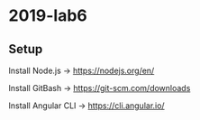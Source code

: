 # 2019-lab6

## Setup

Install Node.js -> https://nodejs.org/en/

Install GitBash -> https://git-scm.com/downloads

Install Angular CLI -> https://cli.angular.io/
